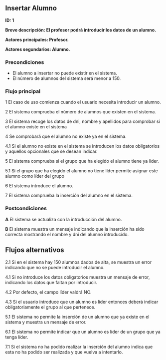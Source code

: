 
## Insertar Alumno

**ID: 1**

**Breve descripción: El profesor podrá introducir los datos de un alumno.**

**Actores principales: Profesor.**

**Actores segundarios: Alumno.**

### Precondiciones

* El alumno a insertar no puede existir en el sistema.
* El número de alumnos del sistema será menor a 150.

### Flujo principal

1 El caso de uso comienza cuando el usuario necesita introducir un alumno.

2 El sistema comprueba el número de alumnos que existen en el sistema.

3 El sistema recoge los datos de dni, nombre y apellidos para comprobar si el alumno existe en el sistema

4 Se comprobará que el alumno no existe ya en el sistema.

4.1 Si el alumno no existe en el sistema se introducen los datos obligatorios y aquellos opcionales que se desean indicar.

5 El sistema comprueba si el grupo que ha elegido el alumno tiene ya lider.

5.1 Si el grupo que ha elegido el alumno no tiene líder permite asignar este alumno como líder del grupo

6 El sistema introduce el alumno.

7 El sistema comprueba la inserción del alumno en el sistema.

### Postcondiciones

**A** El sistema se actualiza con la introducción del alumno.

**B** El sistema muestra un mensaje indicando que la inserción ha sido correcta mostrando el nombre y dni del alumno introducido.

## Flujos alternativos

2.1 Si en el sistema hay 150 alumnos dados de alta, se muestra un error indicando que no se puede introducir el alumno.

4.1 Si no introduce los datos obligatorios muestra un mensaje de error, indicando los datos que faltan por introducir.

4.2 Por defecto, el campo líder valdrá NO.

4.3 Si el usuario introduce que un alumno es líder entonces deberá indicar obligatoriamente el grupo al que pertenece.

5.1 El sistema no permite la inserción de un alumno que ya existe en el sistema y muestra un mensaje de error.

6.1 El sistema no permite indicar que un alumno es líder de un grupo que ya tenga líder.

7.1 Si el sistema no ha podido realizar la inserción del alumno indica que esta no ha podido ser realizada y que vuelva a intentarlo.
